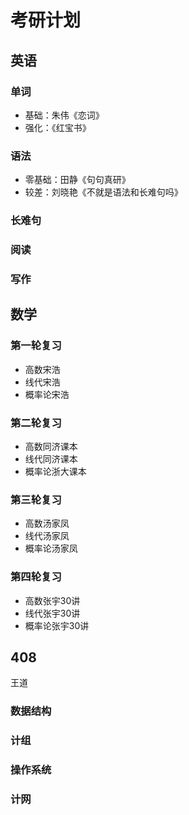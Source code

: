 # 考研计划

## 英语

### 单词

- 基础：朱伟《恋词》
- 强化：《红宝书》

### 语法

- 零基础：田静《句句真研》
- 较差：刘晓艳《不就是语法和长难句吗》

### 长难句

### 阅读

### 写作

## 数学

### 第一轮复习

- 高数宋浩
- 线代宋浩
- 概率论宋浩

### 第二轮复习

- 高数同济课本
- 线代同济课本
- 概率论浙大课本

### 第三轮复习

- 高数汤家凤
- 线代汤家凤
- 概率论汤家凤

### 第四轮复习

- 高数张宇30讲
- 线代张宇30讲
- 概率论张宇30讲

## 408

王道

### 数据结构

### 计组

### 操作系统

### 计网
